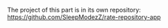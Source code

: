The project of this part is in its own repository: https://github.com/SleepModezZ/rate-repository-app
